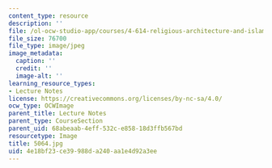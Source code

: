 ```yaml
---
content_type: resource
description: ''
file: /ol-ocw-studio-app/courses/4-614-religious-architecture-and-islamic-cultures-fall-2002/4e18bf23ce39988da240aa1e4d92a3ee_5064.jpg
file_size: 76700
file_type: image/jpeg
image_metadata:
  caption: ''
  credit: ''
  image-alt: ''
learning_resource_types:
- Lecture Notes
license: https://creativecommons.org/licenses/by-nc-sa/4.0/
ocw_type: OCWImage
parent_title: Lecture Notes
parent_type: CourseSection
parent_uid: 68abeaab-4eff-532c-e858-18d3ffb567bd
resourcetype: Image
title: 5064.jpg
uid: 4e18bf23-ce39-988d-a240-aa1e4d92a3ee
---
```

